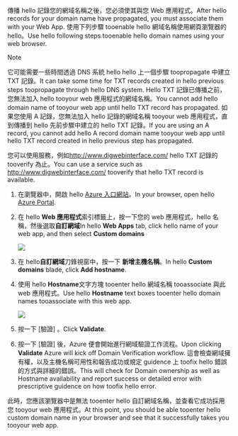 <span data-ttu-id="9148f-101">傳播 hello 記錄您的網域名稱之後，您必須使其與您 Web 應用程式。</span><span class="sxs-lookup"><span data-stu-id="9148f-101">After hello records for your domain name have propagated, you must associate them with your Web App.</span></span> <span data-ttu-id="9148f-102">使用下列步驟 tooenable hello 網域名稱使用網頁瀏覽器的 hello。</span><span class="sxs-lookup"><span data-stu-id="9148f-102">Use hello following steps tooenable hello domain names using your web browser.</span></span>

> [!NOTE]
> <span data-ttu-id="9148f-103">它可能需要一些時間透過 DNS 系統 hello hello 上一個步驟 toopropagate 中建立 TXT 記錄。</span><span class="sxs-lookup"><span data-stu-id="9148f-103">It can take some time for TXT records created in hello previous steps toopropagate through hello DNS system.</span></span> <span data-ttu-id="9148f-104">Hello TXT 記錄已傳播之前，您無法加入 hello tooyour web 應用程式的網域名稱。</span><span class="sxs-lookup"><span data-stu-id="9148f-104">You cannot add hello domain name of tooyour web app until hello TXT record has propagated.</span></span> <span data-ttu-id="9148f-105">如果您使用 A 記錄，您無法加入 hello 記錄的網域名稱 tooyour web 應用程式，直到傳播到 hello 先前步驟中建立的 hello TXT 記錄。</span><span class="sxs-lookup"><span data-stu-id="9148f-105">If you are using an A record, you cannot add hello A record domain name tooyour web app until hello TXT record created in hello previous step has propagated.</span></span>
> 
> <span data-ttu-id="9148f-106">您可以使用服務，例如<a href="http://www.digwebinterface.com/">http://www.digwebinterface.com/</a> hello TXT 記錄的 tooverify 為止。</span><span class="sxs-lookup"><span data-stu-id="9148f-106">You can use a service such as <a href="http://www.digwebinterface.com/">http://www.digwebinterface.com/</a> tooverify that hello TXT record is available.</span></span>
> 
> 

1. <span data-ttu-id="9148f-107">在瀏覽器中，開啟 hello [Azure 入口網站](https://portal.azure.com)。</span><span class="sxs-lookup"><span data-stu-id="9148f-107">In your browser, open hello [Azure Portal](https://portal.azure.com).</span></span>
2. <span data-ttu-id="9148f-108">在 hello **Web 應用程式**索引標籤上，按一下您的 web 應用程式，hello 名稱，然後選取**自訂網域**</span><span class="sxs-lookup"><span data-stu-id="9148f-108">In hello **Web Apps** tab, click hello name of your web app, and then select **Custom domains**</span></span>
   
    ![](./media/custom-dns-web-site/dncmntask-cname-6.png)
3. <span data-ttu-id="9148f-109">在 hello**自訂網域**刀鋒視窗中，按一下 **新增主機名稱**。</span><span class="sxs-lookup"><span data-stu-id="9148f-109">In hello **Custom domains** blade, click **Add hostname**.</span></span>
4. <span data-ttu-id="9148f-110">使用 hello **Hostname**文字方塊 tooenter hello 網域名稱 tooassociate 與此 web 應用程式。</span><span class="sxs-lookup"><span data-stu-id="9148f-110">Use hello **Hostname** text boxes tooenter hello domain names tooassociate with this web app.</span></span>
   
    ![](./media/custom-dns-web-site/add-custom-domain.png)
5. <span data-ttu-id="9148f-111">按一下 [驗證] 。</span><span class="sxs-lookup"><span data-stu-id="9148f-111">Click **Validate**.</span></span>
6. <span data-ttu-id="9148f-112">按一下 [驗證] 後，Azure 便會開始進行網域驗證工作流程。</span><span class="sxs-lookup"><span data-stu-id="9148f-112">Upon clicking **Validate** Azure will kick off Domain Verification workflow.</span></span> <span data-ttu-id="9148f-113">這會檢查網域擁有權，以及主機名稱可用性和報告成功或規定 guidence 上 toofix hello 錯誤的方式與詳細的錯誤。</span><span class="sxs-lookup"><span data-stu-id="9148f-113">This will check for Domain ownership as well as Hostname availability and report success or detailed error with prescriptive guidence on how toofix hello error.</span></span>    

<span data-ttu-id="9148f-114">此時，您應該瀏覽器中是無法 tooenter hello 自訂網域名稱，並查看它成功採用您 tooyour web 應用程式。</span><span class="sxs-lookup"><span data-stu-id="9148f-114">At this point, you should be able tooenter hello custom domain name in your browser and see that it successfully takes you tooyour web app.</span></span>


